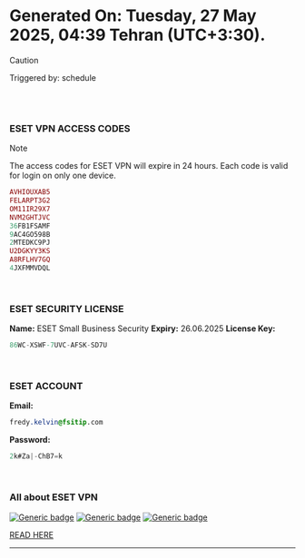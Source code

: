 # Generated On: Tuesday, 27 May 2025, 04:39 Tehran (UTC+3:30).

> [!CAUTION]
> Triggered by: schedule

<br><br>

### ESET VPN ACCESS CODES

> [!NOTE]
> The access codes for ESET VPN will expire in 24 hours.
> Each code is valid for login on only one device.

```ruby
AVHIOUXAB5
FELARPT3G2
OM11IR29X7
NVM2GHTJVC
36FB1FSAMF
9AC4GO598B
2MTEDKC9PJ
U2DGKYY3KS
A8RFLHV7GQ
4JXFMMVDQL
```

<br>

### ESET SECURITY LICENSE

**Name:** ESET Small Business Security
**Expiry:** 26.06.2025
**License Key:**

```POV-Ray SDL
86WC-XSWF-7UVC-AFSK-SD7U
```

<br>

### ESET ACCOUNT

**Email:**

```CSS
fredy.kelvin@fsitip.com
```

**Password:**

```POV-Ray SDL
2k#Za|-ChB7=k
```

<br>

### All about ESET VPN


[![Generic badge](https://img.shields.io/badge/Download-Android-green.svg)](https://play.google.com/store/apps/details?id=com.eset.vpn)
[![Generic badge](https://img.shields.io/badge/Download-ios-white.svg)](https://apps.apple.com/us/app/eset-home/id1533672833)
[![Generic badge](https://img.shields.io/badge/Download-windows-blue.svg)](https://download.eset.com/com/eset/apps/home/vpn/windows/latest/eset_vpn_installer.exe)
  

[READ HERE](https://t.me/F_NiREvil/2113)

---

<br><br>

